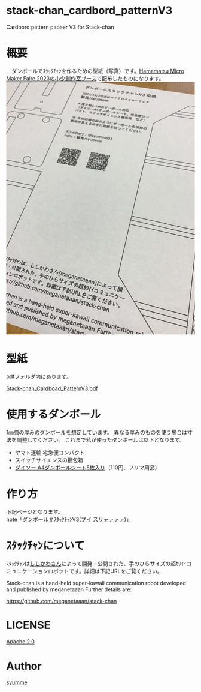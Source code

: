 # stack-chan_cardbord_patternV3
 Cardbord pattern papaer V3 for Stack-chan

# 概要

　ダンボールでｽﾀｯｸﾁｬﾝを作るための型紙（写真）です。[Hamamatsu Micro Maker Faire 2023の小少創作室ブース](https://makezine.jp/event/makerfaire/hmmf2023/)で配布したものになります。
![Stack-chan_Cardboad_Pattern_V3](stack-chan_cardbord_patternV3.jpg)

# 型紙
pdfフォルダ内にあります。 

[Stack-chan_Cardboad_PatternV3.pdf](pdf/stack-chan_cardbord_patternV3.pdf)

# 使用するダンボール
1㎜強の厚みのダンボールを想定しています。
異なる厚みのものを使う場合は寸法を調整してください。
これまで私が使ったダンボールは以下となります。
- ヤマト運輸 宅急便コンパクト
- スイッチサイエンスの梱包箱
- [ダイソー A4ダンボールシート5枚入り](https://jp.daisonet.com/products/4550480102443)（110円、フリマ用品）

# 作り方
下記ページとなります。  
[note「ダンボール＃ｽﾀｯｸﾁｬﾝV3(ブイ スリャァァァ)」](https://note.com/syumme/n/ncdc4fd9133be)

# ｽﾀｯｸﾁｬﾝについて
ｽﾀｯｸﾁｬﾝは[ししかわさん](https://github.com/meganetaaan)によって開発・公開された、手のひらサイズの超ｶﾜｲｲコミュニケーションロボットです。詳細は下記URLをご覧ください。 

Stack-chan is a hand-held super-kawaii communication robot 
developed and published by meganetaaan Further details are: 

https://github.com/meganetaaan/stack-chan

# LICENSE
[Apache 2.0](LICENSE-2.0.txt)

# Author
[syumme](https://github.com/syumme)